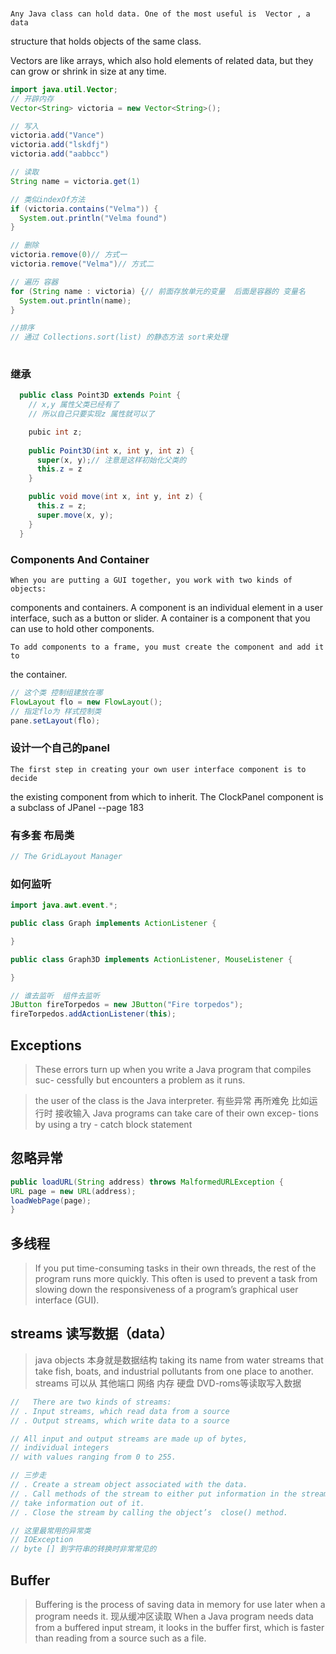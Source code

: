 ### 
    Any Java class can hold data. One of the most useful is  Vector , a data
structure that holds objects of the same class.

Vectors are like arrays, which also hold elements of related data, but they
can grow or shrink in size at any time.
```java
import java.util.Vector;
// 开辟内存
Vector<String> victoria = new Vector<String>();

// 写入
victoria.add("Vance")
victoria.add("lskdfj")
victoria.add("aabbcc")

// 读取
String name = victoria.get(1)

// 类似indexOf方法
if (victoria.contains("Velma")) {
  System.out.println("Velma found")
}

// 删除
victoria.remove(0)// 方式一
victoria.remove("Velma")// 方式二

// 遍历 容器
for (String name : victoria) {// 前面存放单元的变量  后面是容器的 变量名
  System.out.println(name);
}

//排序
// 通过 Collections.sort(list) 的静态方法 sort来处理
 
```

### 继承
```java
  public class Point3D extends Point {
    // x,y 属性父类已经有了
    // 所以自己只要实现z 属性就可以了

    pubic int z;
    
    public Point3D(int x, int y, int z) {
      super(x, y);// 注意是这样初始化父类的
      this.z = z
    }

    public void move(int x, int y, int z) {
      this.z = z;
      super.move(x, y);
    }
  }
```

### Components And Container
    When you are putting a GUI together, you work with two kinds of objects:
components and containers. A component is an individual element in a user
interface, such as a button or slider. A container is a component that you
can use to hold other components.

    To add components to a frame, you must create the component and add it to
the container.

```java
// 这个类 控制组建放在哪
FlowLayout flo = new FlowLayout();
// 指定flo为 样式控制类
pane.setLayout(flo);
```

### 设计一个自己的panel
    The first step in creating your own user interface component is to decide
the existing component from which to inherit. The  ClockPanel component
is a subclass of  JPanel --page  183

### 有多套 布局类
```java
// The GridLayout Manager

```

### 如何监听
```java
import java.awt.event.*;

public class Graph implements ActionListener {

}

public class Graph3D implements ActionListener, MouseListener {

}

// 谁去监听  组件去监听
JButton fireTorpedos = new JButton("Fire torpedos");
fireTorpedos.addActionListener(this);
```

## Exceptions
  > These errors turn up when you write a Java program that compiles suc-
  >cessfully but encounters a problem as it runs.

  >the user of the class is the Java interpreter.
  > 有些异常 再所难免 比如运行时 接收输入    Java programs can take care of their own excep-
>tions by using a  try - catch block statement

## 忽略异常
```java
public loadURL(String address) throws MalformedURLException {
URL page = new URL(address);
loadWebPage(page);
}
```

## 多线程
 >If you put time-consuming tasks in their own threads, the rest
  of the program runs more quickly. This often is used to prevent a task from
  slowing down the responsiveness of a program’s graphical user interface
  (GUI).

## streams 读写数据（data）
  > java objects 本身就是数据结构
  >  taking its name from water streams that take fish, boats,
>and industrial pollutants from one place to another.
> streams 可以从  其他端口  网络 内存 硬盘  DVD-roms等读取写入数据
```java
//   There are two kinds of streams:
// . Input streams, which read data from a source
// . Output streams, which write data to a source

// All input and output streams are made up of bytes, 
// individual integers
// with values ranging from 0 to 255. 

// 三步走
// . Create a stream object associated with the data.
// . Call methods of the stream to either put information in the stream or
// take information out of it.
// . Close the stream by calling the object’s  close() method.

// 这里最常用的异常类
// IOException
// byte [] 到字符串的转换时非常常见的
```

## Buffer
  >  Buffering is the process of saving data in
>memory for use later when a program needs it. 
> 现从缓冲区读取 
>  When a Java program
>   needs data from a buffered input stream, it looks in the buffer first, which
>  is faster than reading from a source such as a file.